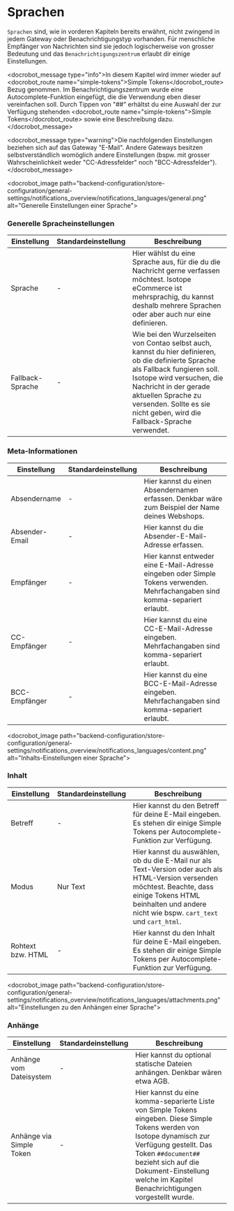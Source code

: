 # Sprachen

`Sprachen` sind, wie in vorderen Kapiteln bereits erwähnt, nicht zwingend in jedem Gateway oder Benachrichtigungstyp vorhanden.
Für menschliche Empfänger von Nachrichten sind sie jedoch logischerweise von grosser Bedeutung und das `Benachrichtigungszentrum` erlaubt dir einige Einstellungen.

<docrobot_message type="info">In diesem Kapitel wird immer wieder auf <docrobot_route name="simple-tokens">Simple Tokens</docrobot_route> Bezug genommen. Im Benachrichtigungszentrum wurde eine Autocomplete-Funktion eingefügt, die die Verwendung eben dieser vereinfachen soll. Durch Tippen von "##" erhältst du eine Auswahl der zur Verfügung stehenden <docrobot_route name="simple-tokens">Simple Tokens</docrobot_route> sowie eine Beschreibung dazu.</docrobot_message>

<docrobot_message type="warning">Die nachfolgenden Einstellungen beziehen sich auf das Gateway "E-Mail". Andere Gateways besitzen selbstverständlich womöglich andere Einstellungen (bspw. mit grosser Wahrscheinlichkeit weder "CC-Adressfelder" noch "BCC-Adressfelder").</docrobot_message>


<docrobot_image path="backend-configuration/store-configuration/general-settings/notifications_overview/notifications_languages/general.png" alt="Generelle Einstellungen einer Sprache">

### Generelle Spracheinstellungen

<table>
	<thead>
		<tr>
			<th>Einstellung</th>
			<th>Standardeinstellung</th>
			<th>Beschreibung</th>
		</tr>
	</thead>
	<tbody>
		<tr>
			<td>Sprache</td>
			<td>-</td>
			<td>Hier wählst du eine Sprache aus, für die du die Nachricht gerne verfassen möchtest. Isotope eCommerce ist mehrsprachig, du kannst deshalb mehrere Sprachen oder aber auch nur eine definieren.</td>
		</tr>
		<tr>
			<td>Fallback-Sprache</td>
			<td>-</td>
			<td>Wie bei den Wurzelseiten von Contao selbst auch, kannst du hier definieren, ob die definierte Sprache als Fallback fungieren soll. Isotope wird versuchen, die Nachricht in der gerade aktuellen Sprache zu versenden. Sollte es sie nicht geben, wird die Fallback-Sprache verwendet.</td>
		</tr>
	</tbody>
</table>

### Meta-Informationen

<table>
	<thead>
		<tr>
			<th>Einstellung</th>
			<th>Standardeinstellung</th>
			<th>Beschreibung</th>
		</tr>
	</thead>
	<tbody>
		<tr>
			<td>Absendername</td>
			<td>-</td>
			<td>Hier kannst du einen Absendernamen erfassen. Denkbar wäre zum Beispiel der Name deines Webshops.</td>
		</tr>
		<tr>
			<td>Absender-Email</td>
			<td>-</td>
			<td>Hier kannst du die Absender-E-Mail-Adresse erfassen.</td>
		</tr>
		<tr>
			<td>Empfänger</td>
			<td>-</td>
			<td>Hier kannst entweder eine E-Mail-Adresse eingeben oder <docrobot_route name="simple-tokens">Simple Tokens</docrobot_route> verwenden. Mehrfachangaben sind komma-separiert erlaubt.</td>
		</tr>
		<tr>
			<td>CC-Empfänger</td>
			<td>-</td>
			<td>Hier kannst du eine CC-E-Mail-Adresse eingeben. Mehrfachangaben sind komma-separiert erlaubt.</td>
		</tr>
		<tr>
			<td>BCC-Empfänger</td>
			<td>-</td>
			<td>Hier kannst du eine BCC-E-Mail-Adresse eingeben. Mehrfachangaben sind komma-separiert erlaubt.</td>
		</tr>
	</tbody>
</table>

<docrobot_image path="backend-configuration/store-configuration/general-settings/notifications_overview/notifications_languages/content.png" alt="Inhalts-Einstellungen einer Sprache">

### Inhalt

<table>
	<thead>
		<tr>
			<th>Einstellung</th>
			<th>Standardeinstellung</th>
			<th>Beschreibung</th>
		</tr>
	</thead>
	<tbody>
		<tr>
			<td>Betreff</td>
			<td>-</td>
			<td>Hier kannst du den Betreff für deine E-Mail eingeben. Es stehen dir einige <docrobot_route name="simple-tokens">Simple Tokens</docrobot_route> per Autocomplete-Funktion zur Verfügung.</td>
		</tr>
		<tr>
			<td>Modus</td>
			<td>Nur Text</td>
			<td>Hier kannst du auswählen, ob du die E-Mail nur als Text-Version oder auch als HTML-Version versenden möchtest. <docrobot_message type="warning">Beachte, dass einige Tokens HTML beinhalten und andere nicht wie bspw. <code>cart_text</code> und <code>cart_html</code>.</td>
		</tr>
		<tr>
			<td>Rohtext bzw. HTML</td>
			<td>-</td>
			<td>Hier kannst du den Inhalt für deine E-Mail eingeben. Es stehen dir einige <docrobot_route name="simple-tokens">Simple Tokens</docrobot_route> per Autocomplete-Funktion zur Verfügung.</td>
		</tr>
	</tbody>
</table>

<docrobot_image path="backend-configuration/store-configuration/general-settings/notifications_overview/notifications_languages/attachments.png" alt="Einstellungen zu den Anhängen einer Sprache">

### Anhänge

<table>
	<thead>
		<tr>
			<th>Einstellung</th>
			<th>Standardeinstellung</th>
			<th>Beschreibung</th>
		</tr>
	</thead>
	<tbody>
		<tr>
			<td>Anhänge vom Dateisystem</td>
			<td>-</td>
			<td>Hier kannst du optional statische Dateien anhängen. Denkbar wären etwa AGB.</td>
		</tr>
		<tr>
			<td>Anhänge via Simple Token</td>
			<td>-</td>
			<td>Hier kannst du eine komma-separierte Liste von <docrobot_route name="simple-tokens">Simple Tokens</docrobot_route> eingeben. Diese <docrobot_route name="simple-tokens">Simple Tokens</docrobot_route> werden von Isotope dynamisch zur Verfügung gestellt. <docrobot_message info="warning">Das Token <code>##document##</code> bezieht sich auf die Dokument-Einstellung welche im Kapitel <docrobot_route name="notifications">Benachrichtigungen</docrobot_route> vorgestellt wurde.</td>
		</tr>
	</tbody>
</table>